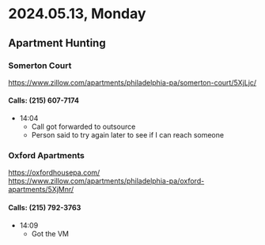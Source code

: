# 2024.05.13, Monday

## Apartment Hunting

### Somerton Court
https://www.zillow.com/apartments/philadelphia-pa/somerton-court/5XjLjc/

#### Calls: (215) 607-7174
- 14:04
  - Call got forwarded to outsource
  - Person said to try again later to see if I can reach someone

### Oxford Apartments
https://oxfordhousepa.com/
https://www.zillow.com/apartments/philadelphia-pa/oxford-apartments/5XjMnr/

#### Calls: (215) 792-3763
- 14:09
  - Got the VM
